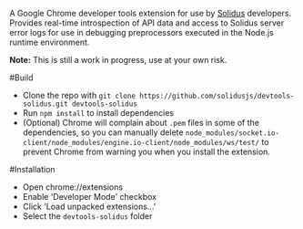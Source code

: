 A Google Chrome developer tools extension for use by [Solidus](https://github.com/solidusjs/solidus) developers. Provides real-time introspection of API data and access to Solidus server error logs for use in debugging preprocessors executed in the Node.js runtime environment.

**Note:** This is still a work in progress, use at your own risk.

#Build
* Clone the repo with `git clone https://github.com/solidusjs/devtools-solidus.git devtools-solidus`
* Run `npm install` to install dependencies
* (Optional) Chrome will complain about `.pem` files in some of the dependencies, so you can manually delete `node_modules/socket.io-client/node_modules/engine.io-client/node_modules/ws/test/` to prevent Chrome from warning you when you install the extension.

#Installation
* Open chrome://extensions
* Enable 'Developer Mode' checkbox
* Click 'Load unpacked extensions...'
* Select the `devtools-solidus` folder
